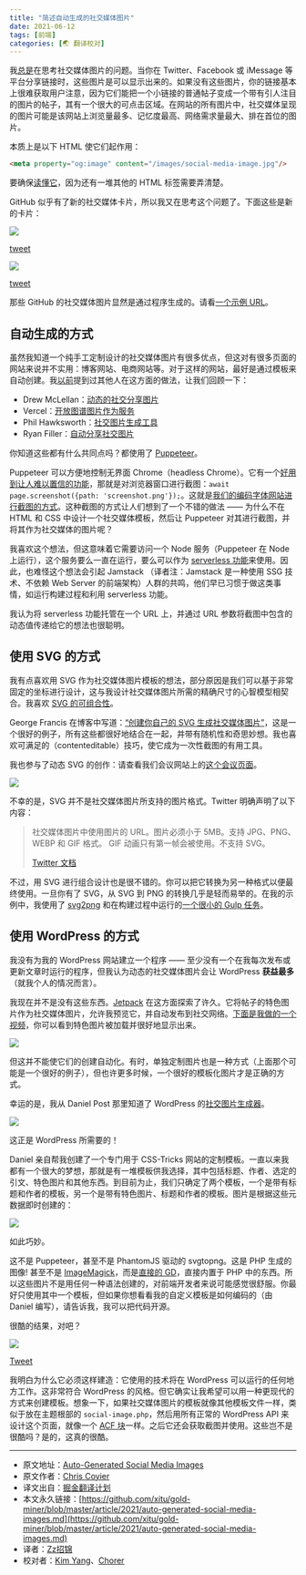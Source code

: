 ```yaml
---
title: "简述自动生成的社交媒体图片"
date: 2021-06-12
tags: [前端]
categories: [🌏 翻译校对]
---
```


我[总是](https://css-tricks.com/tag/social-media-images/)在思考社交媒体图片的问题。当你在 Twitter、Facebook 或 iMessage 等平台分享链接时，这些图片是可以显示出来的。如果没有这些图片，你的链接基本上很难获取用户注意，因为它们能把一个小链接的普通帖子变成一个带有引人注目的图片的帖子，其有一个很大的可点击区域。在网站的所有图片中，社交媒体呈现的图片可能是该网站上浏览量最多、记忆度最高、网络需求量最大、排在首位的图片。
<!-- more -->

本质上是以下 HTML 使它们起作用：

```html
<meta property="og:image" content="/images/social-media-image.jpg"/>
```

要确保[读懂它](https://css-tricks.com/essential-meta-tags-social-media/)，因为还有一堆其他的 HTML 标签需要弄清楚。

GitHub 似乎有了新的社交媒体卡片，所以我又在思考这个问题了。下面这些是新的卡片：

![](https://picbed.kimyang.cn/202109050836295.png)

[tweet](https://twitter.com/ladyleet/status/1390353733868040196)

![](https://picbed.kimyang.cn/202109050836467.png)

[tweet](https://twitter.com/erikkroes/status/1389889553872392192)

那些 GitHub 的社交媒体图片显然是通过程序生成的。请看[一个示例 URL](https://opengraph.githubassets.com/f55622dadf147f30f9a583a9be18924ac4567e2f8169cab9af601ecb204ec77f/fempire/resources)。

## 自动生成的方式

虽然我知道一个纯手工定制设计的社交媒体图片有很多优点，但这对有很多页面的网站来说并不实用：博客网站、电商网站等。对于这样的网站，最好是通过模板来自动创建。我[以前](https://css-tricks.com/social-cards-as-a-service/)提到过其他人在这方面的做法，让我们回顾一下：

* Drew McLellan：[动态的社交分享图片](https://24ways.org/2018/dynamic-social-sharing-images/)
* Vercel：[开放图谱图片作为服务](https://og-image.vercel.app/)
* Phil Hawksworth：[社交图片生成工具](https://github.com/philhawksworth/social-image-generator)
* Ryan Filler：[自动分享社交图片](https://www.ryanfiller.com/blog/automatic-social-share-images/)

你知道这些都有什么共同点吗？都使用了 [Puppeteer](https://github.com/puppeteer/puppeteer)。

Puppeteer 可以方便地控制无界面 Chrome（headless Chrome）。它有一个[好用到让人难以置信的功能](https://pptr.dev/#?product=Puppeteer&version=v5.2.1&show=api-pagescreenshotoptions)，那就是对浏览器窗口进行截图：`await page.screenshot({path: 'screenshot.png'});`。这就是[我们的编码字体网站进行截图的方式](https://github.com/chriscoyier/coding-fonts/blob/master/takeScreenshots.js)。这种截图的方式让人们想到了一个不错的做法 —— 为什么不在 HTML 和 CSS 中设计一个社交媒体模板，然后让 Puppeteer 对其进行截图，并将其作为社交媒体的图片呢？

我喜欢这个想法，但这意味着它需要访问一个 Node 服务（Puppeteer 在 Node 上运行），这个服务要么一直在运行，要么可以作为 [serverless 功能](https://serverless.css-tricks.com/services/functions)来使用。因此，也难怪这个想法会引起 Jamstack （译者注：Jamstack 是一种使用 SSG 技术、不依赖 Web Server 的前端架构）人群的共鸣，他们早已习惯于做这类事情，如运行构建过程和利用 serverless 功能。

我认为将 serverless 功能托管在一个 URL 上，并通过 URL 参数将截图中包含的动态值传递给它的想法也很聪明。

## 使用 SVG 的方式

我有点喜欢用 SVG 作为社交媒体图片模板的想法，部分原因是我们可以基于非常固定的坐标进行设计，这与我设计社交媒体图片所需的精确尺寸的心智模型相契合。我喜欢 [SVG 的可组合性](https://css-tricks.com/swipey-image-grids/)。

George Francis 在博客中写道：[“创建你自己的 SVG 生成社交媒体图片”](https://georgefrancis.dev/writing/generative-svg-social-images/)，这是一个很好的例子，所有这些都很好地结合在一起，并带有随机性和奇思妙想。我也喜欢可满足的（contenteditable）技巧，使它成为一次性截图的有用工具。

我也参与了动态 SVG 的创作：请查看我们会议网站上的[这个会议页面](https://conferences.css-tricks.com/conferences/2021-magnoliajs/)。

![](https://picbed.kimyang.cn/202109050836811.png)

不幸的是，SVG 并不是社交媒体图片所支持的图片格式。Twitter 明确声明了以下内容：

> 社交媒体图片中使用图片的 URL。图片必须小于 5MB。支持 JPG、PNG、WEBP 和 GIF 格式。 GIF 动画只有第一帧会被使用。不支持 SVG。
>
> [Twitter 文档](https://developer.twitter.com/en/docs/twitter-for-websites/cards/overview/markup)

不过，用 SVG 进行组合设计也是很不错的。你可以把它转换为另一种格式以便最终使用。一旦你有了 SVG，从 SVG 到 PNG 的转换几乎是轻而易举的。在我的示例中，我使用了 [svg2png](https://www.npmjs.com/package/svg2png) 和在构建过程中运行的[一个很小的 Gulp 任务](https://github.com/CSS-Tricks/conferences/blob/master/tasks/svg2png.js)。

## 使用 WordPress 的方式

我没有为我的 WordPress 网站建立一个程序 —— 至少没有一个在我每次发布或更新文章时运行的程序，但我认为动态的社交媒体图片会让 WordPress **获益最多**（就我个人的情况而言）。

我现在并不是没有这些东西。[Jetpack](https://jetpack.com/support/social/?aff=8638) 在这方面探索了许久。它将帖子的特色图片作为社交媒体图片，允许我预览它，并自动发布到社交网络。[下面是我做的一个视频](https://www.youtube.com/watch?v=WEKRuohH43A)，你可以看到特色图片被加载并很好地显示出来。

![](https://picbed.kimyang.cn/202109050836043.png)

但这并不能使它们的创建自动化。有时，单独定制图片也是一种方式（上面那个可能是一个很好的例子），但也许更多时候，一个很好的模板化图片才是正确的方式。

幸运的是，我从 Daniel Post 那里知道了 WordPress 的[社交图片生成器](https://socialimagegenerator.com/)。

![](https://picbed.kimyang.cn/202109050836623.gif)

这正是 WordPress 所需要的！

Daniel 亲自帮我创建了一个专门用于 CSS-Tricks 网站的定制模板。一直以来我都有一个很大的梦想，那就是有一堆模板供我选择，其中包括标题、作者、选定的引文、特色图片和其他东西。到目前为止，我们只确定了两个模板，一个是带有标题和作者的模板，另一个是带有特色图片、标题和作者的模板。图片是根据这些元数据即时创建的：

![](https://picbed.kimyang.cn/202109050836600.png)

如此巧妙。

这不是 Puppeteer，甚至不是 PhantomJS 驱动的 svgtopng。这是 PHP 生成的图像! 甚至不是 [ImageMagick](https://imagemagick.org/index.php)，而是[直接的 GD](https://www.php.net/manual/en/intro.image.php)，直接内置于 PHP 中的东西。所以这些图片不是用任何一种语法创建的，对前端开发者来说可能感觉很舒服。你最好只使用其中一个模板，但如果你想看看我的自定义模板是如何编码的（由 Daniel 编写），请告诉我，我可以把代码开源。

很酷的结果，对吧？

![](https://picbed.kimyang.cn/202109050836034.png)

[Tweet](https://twitter.com/css/status/1391758245178511366)

我明白为什么它必须这样建造：它使用的技术将在 WordPress 可以运行的任何地方工作。这非常符合 WordPress 的风格。但它确实让我希望可以用一种更现代的方式来创建模板。想象一下，如果社交媒体图片的模板就像其他模板文件一样，类似于放在主题根部的 `social-image.php`，然后用所有正常的 WordPress API 来设计这个页面，就像一个 [ACF 块](https://www.advancedcustomfields.com/resources/blocks/)一样。之后它还会获取截图并使用。这些岂不是很酷吗？是的，这真的很酷。

---
 * 原文地址：[Auto-Generated Social Media Images](https://css-tricks.com/auto-generated-social-media-images/)
 * 原文作者：[Chris Coyier](https://css-tricks.com/author/chriscoyier/)
 * 译文出自：[掘金翻译计划](https://github.com/xitu/gold-miner)
 * 本文永久链接：[https://github.com/xitu/gold-miner/blob/master/article/2021/auto-generated-social-media-images.md](https://github.com/xitu/gold-miner/blob/master/article/2021/auto-generated-social-media-images.md)
 * 译者：[Zz招锦](https://github.com/zenblo)
 * 校对者：[Kim Yang](https://github.com/KimYangOfCat)、[Chorer](https://github.com/Chorer)
